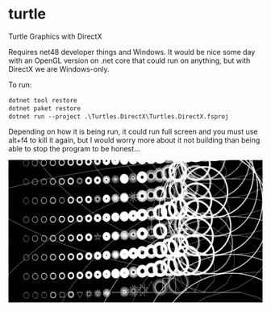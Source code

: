 # turtle
Turtle Graphics with DirectX

Requires net48 developer things and Windows.
It would be nice some day with an OpenGL version on .net core that could run on anything, but with DirectX
we are Windows-only.

To run:
```
dotnet tool restore
dotnet paket restore
dotnet run --project .\Turtles.DirectX\Turtles.DirectX.fsproj
```
Depending on how it is being run, it could run full screen and you must use alt+f4 to kill it again, but I would
worry more about it not building than being able to stop the program to be honest...


![Lots of turtles](https://github.com/bjartwolf/turtle/raw/master/screenshot_turtle.png)

